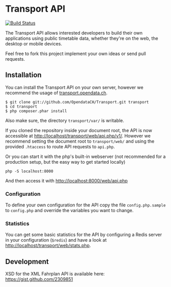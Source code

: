 # Transport API

[![Build Status](https://secure.travis-ci.org/OpendataCH/Transport.png?branch=master)](http://travis-ci.org/OpendataCH/Transport)

The Transport API allows interested developers to build their own applications using public timetable data, whether they're on the web, the desktop or mobile devices.

Feel free to fork this project implement your own ideas or send pull requests.

## Installation

You can install the Transport API on your own server, however we recommend the usage of [transport.opendata.ch](http://transport.opendata.ch/).

```
$ git clone git://github.com/OpendataCH/Transport.git transport
$ cd transport
$ php composer.phar install
```

Also make sure, the directory ```transport/var/``` is writable.

If you cloned the repository inside your document root, the API is now accessible at [http://localhost/transport/web/api.php/v1/](http://localhost/transport/web/api.php/v1/locations?query=Basel). However we recommend setting the document root to ```transport/web/``` and using the provided ```.htaccess``` to route API requests to ```api.php```.

Or you can start it with the php's built-in webserver (not recommended for a production setup, but the easy way to get started locally)

```
php -S localhost:8000
```

And then access it with [http://localhost:8000/web/api.php](http://localhost:8000/web/api.php)

### Configuration

To define your own configuration for the API copy the file ```config.php.sample``` to ```config.php``` and override the variables you want to change.

### Statistics

You can get some basic statistics for the API by configuring a Redis server in your configuration (```$redis```) and have a look at [http://localhost/transport/web/stats.php](http://localhost/transport/web/stats.php).

## Development

XSD for the XML Fahrplan API is available here: https://gist.github.com/2309851
